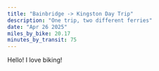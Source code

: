 ```yaml
---
title: "Bainbridge -> Kingston Day Trip"
description: "One trip, two different ferries"
date: "Apr 26 2025"
miles_by_bike: 20.17
minutes_by_transit: 75
---
```


Hello! I love biking!